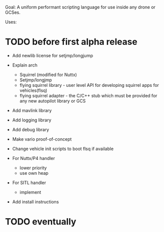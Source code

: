 
Goal: A uniform performant scripting language for use inside any drone or GCSes.

Uses:

# TODO before first alpha release

* Add newlib license for setjmp/longjump
* Explain arch
  * Squirrel (modified for Nuttx)
  * Setjmp/longjmp
  * flying squirrel library - user level API for developing squirrel apps for vehicles(flsq)
  * flying squirrel adapter - the C/C++ stub which must be provided for any new autopilot library or GCS

* Add mavlink library
* Add logging library
* Add debug library
* Make vario proof-of-concept
* Change vehicle init scripts to boot flsq if available
* For Nuttx/P4 handler
  * lower priority
  * use own heap
* For SITL handler
  * implement
* Add install instructions

# TODO eventually
